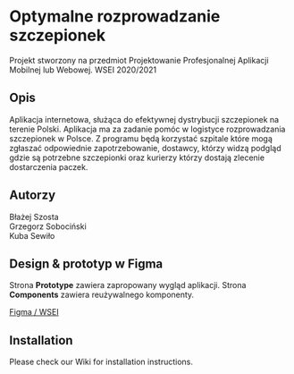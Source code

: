 # Optymalne rozprowadzanie szczepionek
Projekt stworzony na przedmiot Projektowanie Profesjonalnej Aplikacji Mobilnej lub Webowej. WSEI 2020/2021

## Opis
Aplikacja internetowa, służąca do efektywnej dystrybucji szczepionek na terenie Polski. Aplikacja ma za zadanie pomóc w logistyce rozprowadzania szczepionek w Polsce. Z programu będą korzystać szpitale które mogą zgłaszać odpowiednie zapotrzebowanie, dostawcy, którzy widzą podgląd gdzie są potrzebne szczepionki oraz kurierzy którzy dostają zlecenie dostarczenia paczek. 

## Autorzy
Błażej Szosta<br/>
Grzegorz Sobociński<br/>
Kuba Sewiło 

## Design & prototyp w Figma
Strona **Prototype** zawiera zapropowany wygląd aplikacji.
Strona **Components** zawiera reużywalnego komponenty.

[Figma / WSEI](https://www.figma.com/file/5UR8bNgzHmpXeagmt3UpIx/WSEI?node-id=0%3A1)

## Installation
Please check our Wiki for installation instructions.

